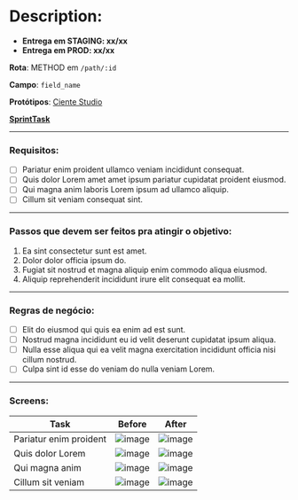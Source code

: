# Description:

- **Entrega em STAGING: xx/xx**
- **Entrega em PROD: xx/xx**

**Rota**: METHOD em `/path/:id`

**Campo**: `field_name`

**Protótipos**: [Ciente Studio](https://example.com)

[**SprintTask**](https://example.com)

---

### **Requisitos:**

- [ ] Pariatur enim proident ullamco veniam incididunt consequat.
- [ ] Quis dolor Lorem amet amet ipsum pariatur cupidatat proident eiusmod.
- [ ] Qui magna anim laboris Lorem ipsum ad ullamco aliquip.
- [ ] Cillum sit veniam consequat sint.

---

### **Passos que devem ser feitos pra atingir o objetivo:**

1. Ea sint consectetur sunt est amet. 
2. Dolor dolor officia ipsum do. 
3. Fugiat sit nostrud et magna aliquip enim commodo aliqua eiusmod. 
4. Aliquip reprehenderit incididunt irure elit consequat ea mollit. 

---

### **Regras de negócio:**

- [ ] Elit do eiusmod qui quis ea enim ad est sunt.
- [ ] Nostrud magna incididunt eu id velit deserunt cupidatat ipsum aliqua.
- [ ] Nulla esse aliqua qui ea velit magna exercitation incididunt officia nisi cillum nostrud.
- [ ] Culpa sint id esse do veniam do nulla veniam Lorem.

---

### **Screens:**

|Task|Before|After|
|---|---|---|
|Pariatur enim proident|![image](https://user-images.githubusercontent.com/64330605/156478702-498423ea-ff28-4243-b072-006178cadb2b.png)|![image](https://user-images.githubusercontent.com/64330605/156478439-62680c56-785b-4789-b8c8-9dfead550b76.png)|
|Quis dolor Lorem|![image](https://user-images.githubusercontent.com/64330605/156479982-013cad95-1dd8-431b-9b9e-9f0df6ab5ae6.png)|![image](https://user-images.githubusercontent.com/64330605/156479003-28b2cd0f-c254-417c-8d46-d6e59681ab11.png)|
|Qui magna anim|![image](https://user-images.githubusercontent.com/64330605/156480354-7695ed91-7b5d-40ed-8e99-7b150a2da1b0.png)|![image](https://user-images.githubusercontent.com/64330605/156481028-d1c6f319-ccd2-4a33-9623-346d349c2c9d.png)|
|Cillum sit veniam|![image](https://user-images.githubusercontent.com/64330605/156618106-8cd7f464-f8f5-4a2a-ba53-9e8b11b8900b.png)|![image](https://user-images.githubusercontent.com/64330605/156617958-ee3c3c88-add2-4f65-b973-57e78cdec5f2.png)|
